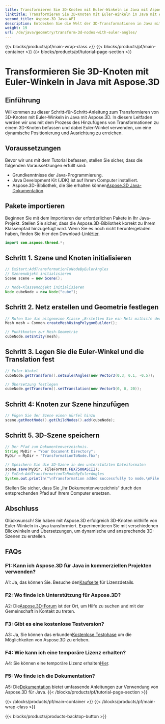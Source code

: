 ```yaml
---
title: Transformieren Sie 3D-Knoten mit Euler-Winkeln in Java mit Aspose.3D
linktitle: Transformieren Sie 3D-Knoten mit Euler-Winkeln in Java mit Aspose.3D
second_title: Aspose.3D Java-API
description: Entdecken Sie die Welt der 3D-Transformationen in Java mit Aspose.3D. Befolgen Sie unsere Schritt-für-Schritt-Anleitung, um Ihren 3D-Knoten dynamische Euler-Winkel hinzuzufügen.
weight: 19
url: /de/java/geometry/transform-3d-nodes-with-euler-angles/
---
```


{{< blocks/products/pf/main-wrap-class >}}
{{< blocks/products/pf/main-container >}}
{{< blocks/products/pf/tutorial-page-section >}}

# Transformieren Sie 3D-Knoten mit Euler-Winkeln in Java mit Aspose.3D

## Einführung

Willkommen zu dieser Schritt-für-Schritt-Anleitung zum Transformieren von 3D-Knoten mit Euler-Winkeln in Java mit Aspose.3D. In diesem Leitfaden werden wir uns mit dem Prozess des Hinzufügens von Transformationen zu einem 3D-Knoten befassen und dabei Euler-Winkel verwenden, um eine dynamische Positionierung und Ausrichtung zu erreichen.

## Voraussetzungen

Bevor wir uns mit dem Tutorial befassen, stellen Sie sicher, dass die folgenden Voraussetzungen erfüllt sind:

- Grundkenntnisse der Java-Programmierung.
- Java Development Kit (JDK) ist auf Ihrem Computer installiert.
-  Aspose.3D-Bibliothek, die Sie erhalten können[Aspose.3D Java-Dokumentation](https://reference.aspose.com/3d/java/).

## Pakete importieren

 Beginnen Sie mit dem Importieren der erforderlichen Pakete in Ihr Java-Projekt. Stellen Sie sicher, dass die Aspose.3D-Bibliothek korrekt zu Ihrem Klassenpfad hinzugefügt wird. Wenn Sie es noch nicht heruntergeladen haben, finden Sie hier den Download-Link[Hier](https://releases.aspose.com/3d/java/).

```java
import com.aspose.threed.*;
```

## Schritt 1. Szene und Knoten initialisieren

```java
// ExStart:AddTransformationToNodeByEulerAngles
// Szenenobjekt initialisieren
Scene scene = new Scene();

// Node-Klassenobjekt initialisieren
Node cubeNode = new Node("cube");
```

## Schritt 2. Netz erstellen und Geometrie festlegen

```java
// Rufen Sie die allgemeine Klasse „Erstellen Sie ein Netz mithilfe der Polygon-Builder-Methode“ auf, um eine Netzinstanz festzulegen
Mesh mesh = Common.createMeshUsingPolygonBuilder();

// Punktknoten zur Mesh-Geometrie
cubeNode.setEntity(mesh);
```

## Schritt 3. Legen Sie die Euler-Winkel und die Translation fest

```java
// Euler-Winkel
cubeNode.getTransform().setEulerAngles(new Vector3(0.3, 0.1, -0.5));

// Übersetzung festlegen
cubeNode.getTransform().setTranslation(new Vector3(0, 0, 20));
```

## Schritt 4: Knoten zur Szene hinzufügen

```java
// Fügen Sie der Szene einen Würfel hinzu
scene.getRootNode().getChildNodes().add(cubeNode);
```

## Schritt 5. 3D-Szene speichern

```java
// Der Pfad zum Dokumentenverzeichnis.
String MyDir = "Your Document Directory";
MyDir = MyDir + "TransformationToNode.fbx";

// Speichern Sie die 3D-Szene in den unterstützten Dateiformaten
scene.save(MyDir, FileFormat.FBX7500ASCII);
// ExEnd:AddTransformationToNodeByEulerAngles
System.out.println("\nTransformation added successfully to node.\nFile saved at " + MyDir);
```

Stellen Sie sicher, dass Sie „Ihr Dokumentenverzeichnis“ durch den entsprechenden Pfad auf Ihrem Computer ersetzen.

## Abschluss

Glückwunsch! Sie haben mit Aspose.3D erfolgreich 3D-Knoten mithilfe von Euler-Winkeln in Java transformiert. Experimentieren Sie mit verschiedenen Blickwinkeln und Übersetzungen, um dynamische und ansprechende 3D-Szenen zu erstellen.

## FAQs

### F1: Kann ich Aspose.3D für Java in kommerziellen Projekten verwenden?

 A1: Ja, das können Sie. Besuche den[Kaufseite](https://purchase.aspose.com/buy) für Lizenzdetails.

### F2: Wo finde ich Unterstützung für Aspose.3D?

 A2: Die[Aspose.3D-Forum](https://forum.aspose.com/c/3d/18) ist der Ort, um Hilfe zu suchen und mit der Gemeinschaft in Kontakt zu treten.

### F3: Gibt es eine kostenlose Testversion?

 A3: Ja, Sie können das erkunden[Kostenlose Testphase](https://releases.aspose.com/) um die Möglichkeiten von Aspose.3D zu erleben.

### F4: Wie kann ich eine temporäre Lizenz erhalten?

 A4: Sie können eine temporäre Lizenz erhalten[Hier](https://purchase.aspose.com/temporary-license/).

### F5: Wo finde ich die Dokumentation?

 A5: Die[Dokumentation](https://reference.aspose.com/3d/java/) bietet umfassende Anleitungen zur Verwendung von Aspose.3D für Java.
{{< /blocks/products/pf/tutorial-page-section >}}

{{< /blocks/products/pf/main-container >}}
{{< /blocks/products/pf/main-wrap-class >}}

{{< blocks/products/products-backtop-button >}}
